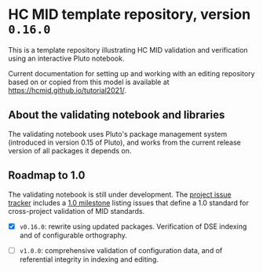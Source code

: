 # HC MID template repository, version `0.16.0`

This is a template repository illustrating HC MID validation and verification using an interactive Pluto notebook.

Current documentation for setting up and working with an editing repository based on or copied from this model is available at <https://hcmid.github.io/tutorial2021/>.


## About the validating notebook and libraries

The validating notebook uses Pluto's package management system (introduced in version 0.15 of Pluto), and works from the current release version of all packages it depends on.



## Roadmap to 1.0

The validating notebook is still under development.  The [project issue tracker](https://github.com/HCMID/validatormodel/issues) includes a [1.0 milestone](https://github.com/HCMID/validatormodel/milestone/1) listing issues that define a 1.0 standard for cross-project validation of MID standards.


- [x] `v0.16.0`: rewrite using updated packages.  Verification of DSE indexing and of configurable orthography.
- [ ] `v1.0.0`:  comprehensive validation of configuration data, and of referential integrity in indexing and editing.


